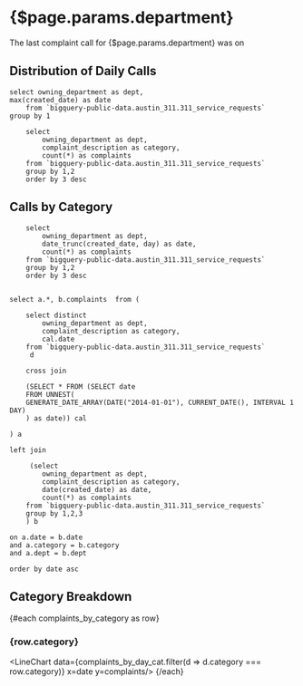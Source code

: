 <script>
    let complaints_by_category = data.complaints_by_category.filter(d => d.dept === $page.params.department);
    let complaints_by_day_dept = data.complaints_by_day_dept.filter(d => d.dept === $page.params.department);
    let complaints_by_day_cat = data.complaints_by_day_cat.filter(d => d.dept === $page.params.department);
    let last_complaint = data.last_complaint.filter(d => d.dept === $page.params.department);
</script>


# {$page.params.department}
The last complaint call for {$page.params.department} was on <Value data={last_complaint} column=date fmt=date/>

## Distribution of Daily Calls
<Histogram data={complaints_by_day_dept} x=complaints binCount=50 xAxisTitle="Daily Calls"/>

```last_complaint
select owning_department as dept,
max(created_date) as date
    from `bigquery-public-data.austin_311.311_service_requests` 
group by 1
```

```complaints_by_category
    select 
        owning_department as dept,
        complaint_description as category,
        count(*) as complaints 
    from `bigquery-public-data.austin_311.311_service_requests` 
    group by 1,2 
    order by 3 desc
```

## Calls by Category
<BarChart data={complaints_by_category} x=category y=complaints horiz=true yAxisTitle="Calls Received" sort=false/>

```complaints_by_day_dept
    select 
        owning_department as dept,
        date_trunc(created_date, day) as date,
        count(*) as complaints 
    from `bigquery-public-data.austin_311.311_service_requests` 
    group by 1,2 
    order by 3 desc
```


```complaints_by_day_cat
   
select a.*, b.complaints  from (     
   
    select distinct
        owning_department as dept,
        complaint_description as category,
        cal.date
    from `bigquery-public-data.austin_311.311_service_requests`
     d

    cross join 
    
    (SELECT * FROM (SELECT date
    FROM UNNEST(
    GENERATE_DATE_ARRAY(DATE("2014-01-01"), CURRENT_DATE(), INTERVAL 1 DAY)
    ) as date)) cal 

) a

left join

     (select 
        owning_department as dept,
        complaint_description as category,
        date(created_date) as date,
        count(*) as complaints 
    from `bigquery-public-data.austin_311.311_service_requests` 
    group by 1,2,3 
    ) b

on a.date = b.date
and a.category = b.category
and a.dept = b.dept 

order by date asc
```

## Category Breakdown
{#each complaints_by_category as row}
### {row.category}
<LineChart data={complaints_by_day_cat.filter(d => d.category === row.category)} x=date y=complaints/>
{/each}